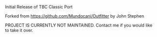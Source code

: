 Initial Release of TBC Classic Port

Forked from https://github.com/Mundocani/Outfitter by John Stephen


PROJECT IS CURRENTLY NOT MAINTAINED. Contact me if you would like to take it over.



